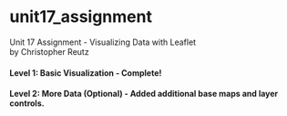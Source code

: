 # unit17_assignment
Unit 17 Assignment - Visualizing Data with Leaflet</br>
by Christopher Reutz</br>

#### Level 1: Basic Visualization - Complete!</br>
#### Level 2: More Data (Optional) - Added additional base maps and layer controls.</br>
